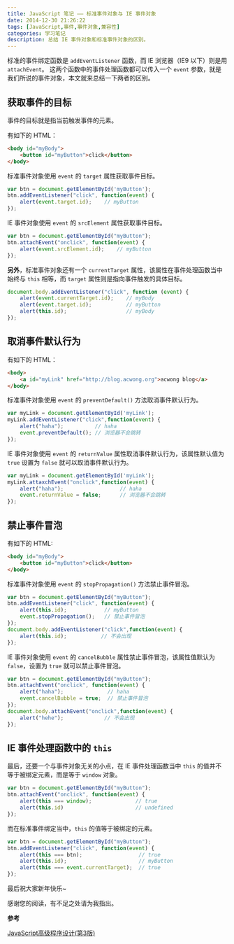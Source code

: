 ```yaml
---
title: JavaScript 笔记 —— 标准事件对象与 IE 事件对象
date: 2014-12-30 21:26:22
tags: [JavaScript,事件,事件对象,兼容性]
categories: 学习笔记
description: 总结 IE 事件对象和标准事件对象的区别。
---
```


标准的事件绑定函数是 `addEventListener` 函数，而 IE 浏览器（IE9 以下）则是用 `attachEvent`。 这两个函数中的事件处理函数都可以传入一个 `event` 参数，就是我们所说的事件对象，本文就来总结一下两者的区别。

<!-- more -->

## 获取事件的目标

事件的目标就是指当前触发事件的元素。

有如下的 HTML：

```html
<body id="myBody">
    <button id="myButton">click</button>
</body>
```

标准事件对象使用 `event` 的 `target` 属性获取事件目标。

```javascript
var btn = document.getElementById('myButton');
btn.addEventListener("click", function(event) {
    alert(event.target.id);    // myButton
});
```

IE 事件对象使用 `event` 的 `srcElement` 属性获取事件目标。

```javascript
var btn = document.getElementById("myButton");
btn.attachEvent("onclick", function(event) {
    alert(event.srcElement.id);    // myButton
});
```

**另外**，标准事件对象还有一个 `currentTarget` 属性，该属性在事件处理函数当中始终与 `this` 相等，而 `target` 属性则是指向事件触发的具体目标。

```javascript
document.body.addEventListener("click", function (event) {
    alert(event.currentTarget.id);    // myBody
    alert(event.target.id);           // myButton
    alert(this.id);                   // myBody
});
```

## 取消事件默认行为

有如下的 HTML：

```html
<body>
    <a id="myLink" href="http://blog.acwong.org">acwong blog</a>
</body>
```

标准事件对象使用 `event` 的 `preventDefault()` 方法取消事件默认行为。

```javascript
var myLink = document.getElementById('myLink');
myLink.addEventListener("click",function(event) {
    alert("haha");          // haha
    event.preventDefault(); // 浏览器不会跳转
});
```

IE 事件对象使用 `event` 的 `returnValue` 属性取消事件默认行为，该属性默认值为 `true` 设置为 `false` 就可以取消事件默认行为。

```javascript
var myLink = document.getElementById('myLink');
myLink.attaxchEvent("onclick",function(event) {
    alert("haha");                  // haha
    event.returnValue = false;      // 浏览器不会跳转
});
```

## 禁止事件冒泡

有如下的 HTML:

```html
<body id="myBody">
    <button id="myButton">click</button>
</body>
```

标准事件对象使用 `event` 的 `stopPropagation()` 方法禁止事件冒泡。

```javascript
var btn = document.getElementById("myButton");
btn.addEventListener("click", function(event) {
    alert(this.id);            // myButton
    event.stopPropagation();   // 禁止事件冒泡
});
document.body.addEventListener("click",function(event) {
    alert(this.id);           // 不会出现
});
```

IE 事件对象使用 `event` 的 `cancelBubble` 属性禁止事件冒泡，该属性值默认为 `false`，设置为 `true` 就可以禁止事件冒泡。

```javascript
var btn = document.getElementById("myButton");
btn.attachEvent("onclick", function(event) {
    alert("haha");              // haha
    event.cancelBubble = true;  // 禁止事件冒泡
});
document.body.attachEvent("onclick",function(event) {
    alert("hehe");             // 不会出现
});
```

## IE 事件处理函数中的 `this`

最后，还要一个与事件对象无关的小点，在 IE 事件处理函数当中 `this` 的值并不等于被绑定元素，而是等于 `window` 对象。

```javascript
var btn = document.getElementById("myButton");
btn.attachEvent("onclick", function(event) {
    alert(this === window);              // true
    alert(this.id)                       // undefined
});
```

而在标准事件绑定当中，`this` 的值等于被绑定的元素。

```javascript
var btn = document.getElementById("myButton");
btn.addEventListener("click", function(event) {
    alert(this === btn);                  // true
    alert(this.id);                       // myButton
    alert(this === event.currentTarget);  // true
});
```

最后祝大家新年快乐~

感谢您的阅读，有不足之处请为我指出。

**参考**

[JavaScript高级程序设计(第3版)](http://book.douban.com/subject/10546125/)

